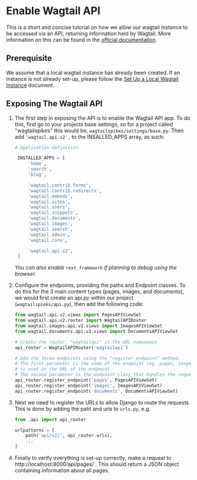 # Enable Wagtail API
This is a short and concise tutorial on how we allow our wagtail instance to be accessed via an API, returning information held by Wagtail. More information on this can be found in the [official documentation](https://docs.wagtail.io/en/stable/advanced_topics/api/v2/configuration.html).

## Prerequisite
We assume that a local wagtail instance has already been created. 
If an instance is not already set-up, please follow the [Set Up a Local Wagtail Instance](./Set_Up_A_Local_Wagtail_Instance.md) document.

## Exposing The Wagtail API
1. The first step in exposing the API is to enable the Wagtail API app. To do this, first go to your projects base settings, so for a project called "wagtailspikes" this would be, `wagtailspikes/settings/base.py`. Then add `'wagtail.api.v2',` to the INSALLED_APPS array, as such:
   ```python
   # Application definition

    INSTALLED_APPS = [
        'home',
        'search',
        'blog',

        'wagtail.contrib.forms',
        'wagtail.contrib.redirects',
        'wagtail.embeds',
        'wagtail.sites',
        'wagtail.users',
        'wagtail.snippets',
        'wagtail.documents',
        'wagtail.images',
        'wagtail.search',
        'wagtail.admin',
        'wagtail.core',

        'wagtail.api.v2',
    ]
   ```
    _You can also enable `rest_framework` if planning to debug using the browser._

2. Configure the endpoints, providing the paths and Endpoint classes. To do this for the 3 main content types (pages, images, and documents), we would first create an api.py within our project (`wagtailspieks/api.py`), then add the following code:
    ```python
    from wagtail.api.v2.views import PagesAPIViewSet
    from wagtail.api.v2.router import WagtailAPIRouter
    from wagtail.images.api.v2.views import ImagesAPIViewSet
    from wagtail.documents.api.v2.views import DocumentsAPIViewSet

    # Create the router. "wagtailapi" is the URL namespace
    api_router = WagtailAPIRouter('wagtailapi')

    # Add the three endpoints using the "register_endpoint" method.
    # The first parameter is the name of the endpoint (eg. pages, images). This
    # is used in the URL of the endpoint
    # The second parameter is the endpoint class that handles the requests
    api_router.register_endpoint('pages', PagesAPIViewSet)
    api_router.register_endpoint('images', ImagesAPIViewSet)
    api_router.register_endpoint('documents', DocumentsAPIViewSet)
    ```
3. Next we need to register the URLs to allow Django to route the requests. This is done by adding the paht and urls to `urls.py`, e.g.
    ```python
    from .api import api_router

    urlpatterns = [
        path('api/v2/', api_router.urls),
        ...
    ]
    ```
4.  Finally to verify everything is set-up correctly, make a request to http://localhost:8000/api/pages/ . This should return a JSON object containing information about all pages.